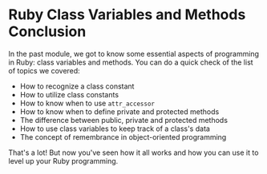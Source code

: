 # Ruby Class Variables and Methods Conclusion

In the past module, we got to know some essential aspects of programming in
Ruby: class variables and methods. You can do a quick check of the list of
topics we covered:

- How to recognize a class constant
- How to utilize class constants
- How to know when to use `attr_accessor`
- How to know when to define private and protected methods
- The difference between public, private and protected methods
- How to use class variables to keep track of a class's data
- The concept of remembrance in object-oriented programming

That's a lot! But now you've seen how it all works and how you can use it to
level up your Ruby programming.
